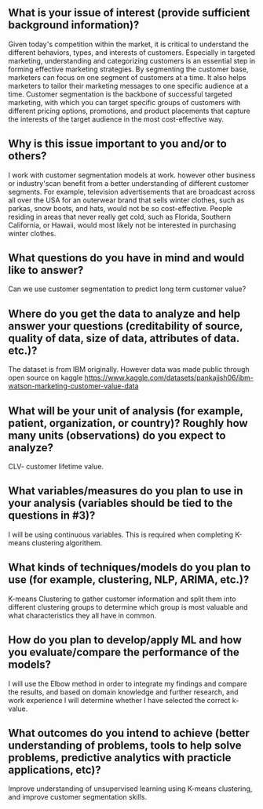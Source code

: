 ## What is your issue of interest (provide sufficient background information)?

Given today's competition within the market, it is critical to understand the different behaviors, types, and interests of customers. Especially in targeted marketing, understanding and categorizing customers is an essential step in forming effective marketing strategies. By segmenting the customer base, marketers can focus on one segment of customers at a time. It also helps marketers to tailor their marketing messages to one specific audience at a time. Customer segmentation is the backbone of successful targeted marketing, with which you can target specific groups of customers with different pricing options, promotions, and product placements that capture the interests of the target audience in the most cost-effective way.





## Why is this issue important to you and/or to others?

I work with customer segmentation models at work. however other business or industry'scan benefit from a better understanding of different customer segments. For example, television advertisements that are broadcast across all over the USA for an outerwear brand that sells winter clothes, such as parkas, snow boots, and hats, would not be so cost-effective. People residing in areas that never really get cold, such as Florida, Southern California, or Hawaii, would most likely not be interested in purchasing winter clothes.


## What questions do you have in mind and would like to answer?

Can we use customer segmentation to predict long term customer value?

## Where do you get the data to analyze and help answer your questions (creditability of source, quality of data, size of data, attributes of data. etc.)?

The dataset is from IBM originally. However data was made public through open source on kaggle https://www.kaggle.com/datasets/pankajjsh06/ibm-watson-marketing-customer-value-data 


## What will be your unit of analysis (for example, patient, organization, or country)? Roughly how many units (observations) do you expect to analyze?

CLV- customer lifetime value. 


## What variables/measures do you plan to use in your analysis (variables should be tied to the questions in #3)?

I will be using continuous variables. This is required when completing K-means clustering algorithem.



## What kinds of techniques/models do you plan to use (for example, clustering, NLP, ARIMA, etc.)?

K-means Clustering to gather customer information and split them into different clustering groups to determine which group is most valuable and what characteristics they all have in common.


## How do you plan to develop/apply ML and how you evaluate/compare the performance of the models?


I will use the Elbow method in order to integrate my findings and compare the results, and based on domain knowledge and further research, and work experience I will determine whether I have selected the correct k-value.


## What outcomes do you intend to achieve (better understanding of problems, tools to help solve problems, predictive analytics with practicle applications, etc)?


Improve understanding of unsupervised learning using K-means clustering, and improve customer segmentation skills. 
